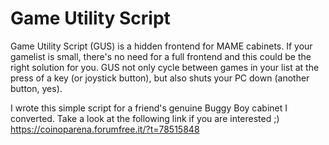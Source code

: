 # Game Utility Script
Game Utility Script (GUS) is a hidden frontend for MAME cabinets. 
If your gamelist is small, there's no need for a full frontend and this could be the right solution for you.
GUS not only cycle between games in your list at the press of a key (or joystick button), but also shuts your PC down (another button, yes).

I wrote this simple script for a friend's genuine Buggy Boy cabinet I converted. Take a look at the following link if you are interested ;)
https://coinoparena.forumfree.it/?t=78515848
